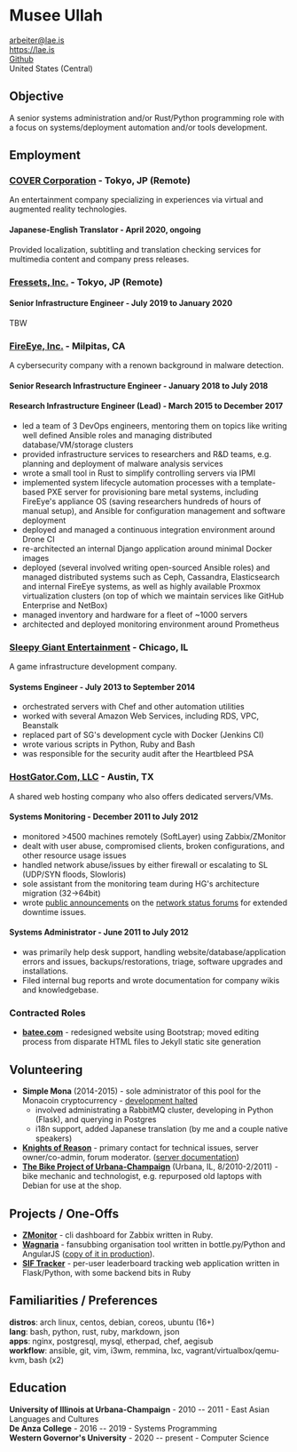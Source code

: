 # Musee Ullah

<arbeiter@lae.is>  
<https://lae.is>  
[Github](https://www.github.com/lae)  
United States (Central)

## Objective

A senior systems administration and/or Rust/Python programming role with a focus
on systems/deployment automation and/or tools development.

## Employment

### [COVER Corporation](https://cover-corp.com/) - Tokyo, JP (Remote)

An entertainment company specializing in experiences via virtual and augmented
reality technologies.

#### Japanese-English Translator - April 2020, ongoing

Provided localization, subtitling and translation checking services for
multimedia content and company press releases.

### [Fressets, Inc.](https://fressets.com/) - Tokyo, JP (Remote)

#### Senior Infrastructure Engineer - July 2019 to January 2020

TBW

### [FireEye, Inc.](https://fireeye.com) - Milpitas, CA

A cybersecurity company with a renown background in malware detection.

#### Senior Research Infrastructure Engineer - January 2018 to July 2018
#### Research Infrastructure Engineer (Lead) - March 2015 to December 2017

- led a team of 3 DevOps engineers, mentoring them on topics like writing well
  defined Ansible roles and managing distributed database/VM/storage clusters
- provided infrastructure services to researchers and R&D teams, e.g. planning
  and deployment of malware analysis services
- wrote a small tool in Rust to simplify controlling servers via IPMI
- implemented system lifecycle automation processes with a template-based PXE
  server for provisioning bare metal systems, including FireEye's appliance OS
  (saving researchers hundreds of hours of manual setup), and Ansible for
  configuration management and software deployment
- deployed and managed a continuous integration environment around Drone CI
- re-architected an internal Django application around minimal Docker images
- deployed (several involved writing open-sourced Ansible roles) and managed
  distributed systems such as Ceph, Cassandra, Elasticsearch and internal
  FireEye systems, as well as highly available Proxmox virtualization clusters
  (on top of which we maintain services like GitHub Enterprise and NetBox)
- managed inventory and hardware for a fleet of ~1000 servers
- architected and deployed monitoring environment around Prometheus

### [Sleepy Giant Entertainment](http://sleepygiant.com) - Chicago, IL

A game infrastructure development company.

#### Systems Engineer - July 2013 to September 2014

- orchestrated servers with Chef and other automation utilities
- worked with several Amazon Web Services, including RDS, VPC, Beanstalk
- replaced part of SG's development cycle with Docker (Jenkins CI)
- wrote various scripts in Python, Ruby and Bash
- was responsible for the security audit after the Heartbleed PSA

### [HostGator.Com, LLC](http://hostgator.com) - Austin, TX

A shared web hosting company who also offers dedicated servers/VMs.

#### Systems Monitoring - December 2011 to July 2012

- monitored >4500 machines remotely (SoftLayer) using Zabbix/ZMonitor
- dealt with user abuse, compromised clients, broken configurations, and other resource usage issues
- handled network abuse/issues by either firewall or escalating to SL (UDP/SYN floods, Slowloris)
- sole assistant from the monitoring team during HG's architecture migration (32->64bit)
- wrote [public announcements](http://forums.hostgator.com/search.php?do=finduser&u=126179)
  on the [network status forums](http://forums.hostgator.com/network-status-f14.html)
  for extended downtime issues.  

#### Systems Administrator - June 2011 to July 2012

- was primarily help desk support, handling website/database/application errors and
  issues, backups/restorations, triage, software upgrades and installations.
- Filed internal bug reports and wrote documentation for company wikis and knowledgebase.

### Contracted Roles

* [**batee.com**](http://batee.com) - redesigned website using Bootstrap; moved
  editing process from disparate HTML files to Jekyll static site generation

## Volunteering

* **Simple Mona** (2014-2015) - sole administrator of this pool for the Monacoin
  cryptocurrency - [development halted](https://github.com/lae/simplemona)  
  - involved administrating a RabbitMQ cluster, developing in Python (Flask),
    and querying in Postgres  
  - i18n support, added Japanese translation (by me and a couple native speakers)  
* [**Knights of Reason**](http://knightsofreason.net) - primary contact for
  technical issues, server owner/co-admin, forum moderator.
  ([server documentation](https://wiki.milkteafuzz.com))  
* [**The Bike Project of Urbana-Champaign**](http://thebikeproject.org)
  (Urbana, IL, 8/2010-2/2011) - bike mechanic and technologist, e.g. repurposed
  old laptops with Debian for use at the shop.  

## Projects / One-Offs

* [**ZMonitor**](https://github.com/lae/zmonitor) - cli dashboard for Zabbix
  written in Ruby.  
* [**Wagnaria**](https://github.com/lae/wagnaria) - fansubbing organisation
  tool written in bottle.py/Python and AngularJS
  ([copy of it in production](https://c.milkteafuzz.com/)).  
* [**SIF Tracker**](https://github.com/lae/sift) - per-user leaderboard tracking
  web application written in Flask/Python, with some backend bits in Ruby  

## Familiarities / Preferences

**distros**: arch linux, centos, debian, coreos, ubuntu (16+)  
**lang**: bash, python, rust, ruby, markdown, json  
**apps**: nginx, postgresql, mysql, etherpad, chef, aegisub  
**workflow**: ansible, git, vim, i3wm, remmina, lxc, vagrant/virtualbox/qemu-kvm, bash (x2)

## Education

**University of Illinois at Urbana-Champaign** - 2010 -- 2011 - East Asian
  Languages and Cultures  
**De Anza College** - 2016 -- 2019 - Systems Programming  
**Western Governor's University** - 2020 -- present - Computer Science  
